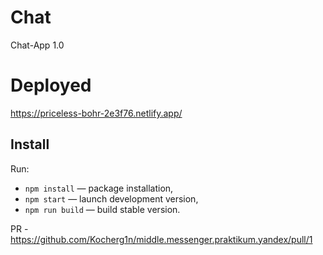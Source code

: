# Chat

Chat-App 1.0

# Deployed
https://priceless-bohr-2e3f76.netlify.app/

## Install

Run:

- `npm install` — package installation,
- `npm start` — launch development version,
- `npm run build` — build stable version.

PR - https://github.com/Kocherg1n/middle.messenger.praktikum.yandex/pull/1

